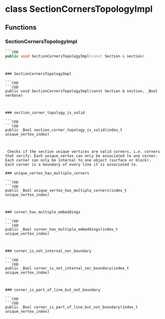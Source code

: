 # class SectionCornersTopologyImpl


## Functions

### SectionCornersTopologyImpl

```cpp
```cpp
public void SectionCornersTopologyImpl(const Section & section)
```
```


### SectionCornersTopologyImpl

```cpp
```cpp
public void SectionCornersTopologyImpl(const Section & section, _Bool verbose)
```
```


### section_corner_topology_is_valid

```cpp
```cpp
public _Bool section_corner_topology_is_valid(index_t unique_vertex_index)
```
```


 Checks if the section unique vertices are valid corners, i.e. corners that verify: Each unique_vertex can only be associated to one corner. Each corner can only be internal to one object (surface or block). Each corner is a boundary of every line it is associated to.

### unique_vertex_has_multiple_corners

```cpp
```cpp
public _Bool unique_vertex_has_multiple_corners(index_t unique_vertex_index)
```
```


### corner_has_multiple_embeddings

```cpp
```cpp
public _Bool corner_has_multiple_embeddings(index_t unique_vertex_index)
```
```


### corner_is_not_internal_nor_boundary

```cpp
```cpp
public _Bool corner_is_not_internal_nor_boundary(index_t unique_vertex_index)
```
```


### corner_is_part_of_line_but_not_boundary

```cpp
```cpp
public _Bool corner_is_part_of_line_but_not_boundary(index_t unique_vertex_index)
```
```




